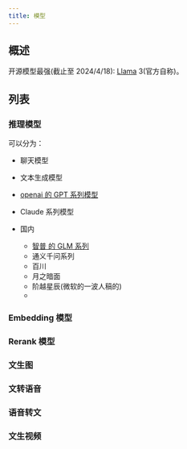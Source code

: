 ```yaml
---
title: 模型
---
```


## 概述
开源模型最强(截止至 2024/4/18): [Llama](./reasoning-model/llama/readme.md) 3(官方自称)。

## 列表
### 推理模型
可以分为：
* 聊天模型
* 文本生成模型

* [openai 的 GPT 系列模型](./reasoning-model/openai-gpt.md)
* Claude 系列模型
* 国内
  * [智普 的 GLM 系列](./reasoning-model/glm.md)
  * 通义千问系列
  * 百川
  * 月之暗面
  * 阶越星辰(微软的一波人稿的)
  * 


### Embedding 模型
### Rerank 模型


### 文生图

### 文转语音

### 语音转文

### 文生视频
